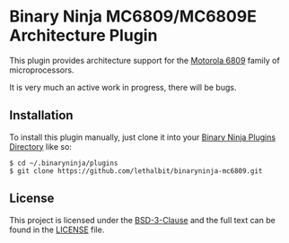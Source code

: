 # Binary Ninja MC6809/MC6809E Architecture Plugin

This plugin provides architecture support for the [Motorola 6809](https://en.wikipedia.org/wiki/Motorola_6809) family of microprocessors.

It is very much an active work in progress, there will be bugs.

## Installation

To install this plugin manually, just clone it into your [Binary Ninja Plugins Directory](https://docs.binary.ninja/guide/plugins.html#using-plugins) like so:

```
$ cd ~/.binaryninja/plugins
$ git clone https://github.com/lethalbit/binaryninja-mc6809.git
```

## License

This project is licensed under the [BSD-3-Clause](https://spdx.org/licenses/BSD-3-Clause.html) and the full text can be found in the [LICENSE](https://github.com/lethalbit/binaryninja-mc6809/tree/main/LICENSE) file.
